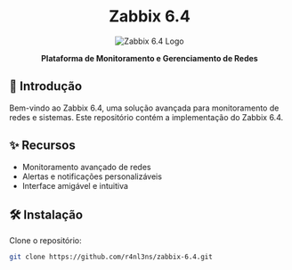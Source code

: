 <h1 align="center">Zabbix 6.4</h1>
<p align="center">
  <img src="https://your-image-url.com" alt="Zabbix 6.4 Logo">
</p>

<p align="center">
  <strong>Plataforma de Monitoramento e Gerenciamento de Redes</strong>
</p>

## 🚀 Introdução

Bem-vindo ao Zabbix 6.4, uma solução avançada para monitoramento de redes e sistemas. Este repositório contém a implementação do Zabbix 6.4.

## ✨ Recursos

- Monitoramento avançado de redes
- Alertas e notificações personalizáveis
- Interface amigável e intuitiva

## 🛠️ Instalação

Clone o repositório:

```bash
git clone https://github.com/r4nl3ns/zabbix-6.4.git

